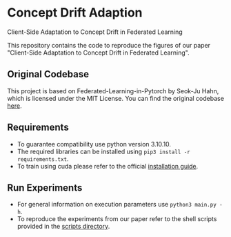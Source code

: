 # Concept Drift Adaption
Client-Side Adaptation to Concept Drift in Federated Learning

This repository contains the code to reproduce the figures of our paper "Client-Side Adaptation to Concept Drift in Federated Learning".

## Original Codebase

This project is based on Federated-Learning-in-Pytorch by Seok-Ju Hahn, which is licensed under the MIT License. You can find the original codebase [here](https://github.com/vaseline555/Federated-Learning-in-PyTorch).

## Requirements
* To guarantee compatibility use python version 3.10.10.
* The required libraries can be installed using `pip3 install -r requirements.txt`.
* To train using cuda please refer to the official [installation guide](https://pytorch.org/get-started/locally/).

## Run Experiments
* For general information on execution parameters use `python3 main.py -h`.
* To reproduce the experiments from our paper refer to the shell scripts provided in the [scripts directory](./scripts/).